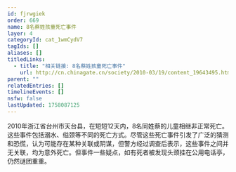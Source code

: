 ```yaml
---
id: fjrwgiek
order: 669
name: 8名蔡姓孩童死亡事件
layer: 4
categoryId: cat_1wmCydV7
tagIds: []
aliases: []
titledLinks:
  - title: "相关链接: 8名蔡姓孩童死亡事件"
    url: http://cn.chinagate.cn/society/2010-03/19/content_19643495.htm
parent: ""
relatedEntries: []
timelineEvents: []
nsfw: false
lastUpdated: 1758087125
---
```


2010年浙江省台州市天台县，在短短12天内，8名同姓蔡的儿童相继非正常死亡。这些事件包括溺水、缢颈等不同的死亡方式。尽管这些死亡事件引发了广泛的猜测和恐慌，认为可能存在某种关联或阴谋，但警方经过调查后表示，这些事件之间并无关联，均为意外死亡。但事件一些疑点，如有死者被发现头颈挂在公用电话亭，仍然谜团重重。